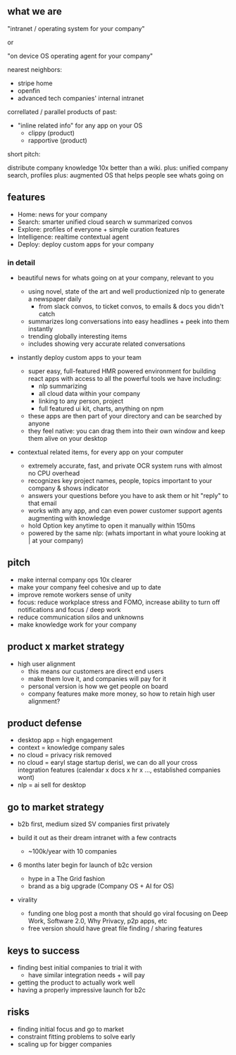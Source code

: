 ## what we are

"intranet / operating system for your company"

or

"on device OS operating agent for your company"

nearest neighbors:

* stripe home
* openfin
* advanced tech companies' internal intranet

correllated / parallel products of past:

* "inline related info" for any app on your OS
  * clippy (product)
  * rapportive (product)

short pitch:

distribute company knowledge 10x better than a wiki.
plus: unified company search, profiles
plus: augmented OS that helps people see whats going on

## features

* Home: news for your company
* Search: smarter unified cloud search w summarized convos
* Explore: profiles of everyone + simple curation features
* Intelligence: realtime contextual agent
* Deploy: deploy custom apps for your company

### in detail

* beautiful news for whats going on at your company, relevant to you

  * using novel, state of the art and well productionized nlp to generate a newspaper daily
    * from slack convos, to ticket convos, to emails & docs you didn't catch
  * summarizes long conversations into easy headlines + peek into them instantly
  * trending globally interesting items
  * includes showing very accurate related conversations

* instantly deploy custom apps to your team

  * super easy, full-featured HMR powered environment for building react apps with access to all the powerful tools we have including:
    * nlp summarizing
    * all cloud data within your company
    * linking to any person, project
    * full featured ui kit, charts, anything on npm
  * these apps are then part of your directory and can be searched by anyone
  * they feel native: you can drag them into their own window and keep them alive on your desktop

* contextual related items, for every app on your computer

  * extremely accurate, fast, and private OCR system runs with almost no CPU overhead
  * recognizes key project names, people, topics important to your company & shows indicator
  * answers your questions before you have to ask them or hit "reply" to that email
  * works with any app, and can even power customer support agents augmenting with knowledge
  * hold Option key anytime to open it manually within 150ms
  * powered by the same nlp: (whats important in what youre looking at | at your company)

## pitch

* make internal company ops 10x clearer
* make your company feel cohesive and up to date
* improve remote workers sense of unity
* focus: reduce workplace stress and FOMO, increase ability to turn off notifications and focus / deep work
* reduce communication silos and unknowns
* make knowledge work for your company

## product x market strategy

* high user alignment
  * this means our customers are direct end users
  * make them love it, and companies will pay for it
  * personal version is how we get people on board
  * company features make more money, so how to retain high user alignment?

## product defense

* desktop app = high engagement
* context = knowledge company sales
* no cloud = privacy risk removed
* no cloud = earyl stage startup derisl, we can do all your cross integration features (calendar x docs x hr x ..., established companies wont)
* nlp = ai sell for desktop

## go to market strategy

* b2b first, medium sized SV companies first privately
* build it out as their dream intranet with a few contracts
  * ~100k/year with 10 companies
* 6 months later begin for launch of b2c version

  * hype in a The Grid fashion
  * brand as a big upgrade (Company OS + AI for OS)

* virality
  * funding one blog post a month that should go viral focusing on Deep Work, Software 2.0, Why Privacy, p2p apps, etc
  * free version should have great file finding / sharing features

## keys to success

* finding best initial companies to trial it with
  * have similar integration needs + will pay
* getting the product to actually work well
* having a properly impressive launch for b2c

## risks

* finding initial focus and go to market
* constraint fitting problems to solve early
* scaling up for bigger companies
